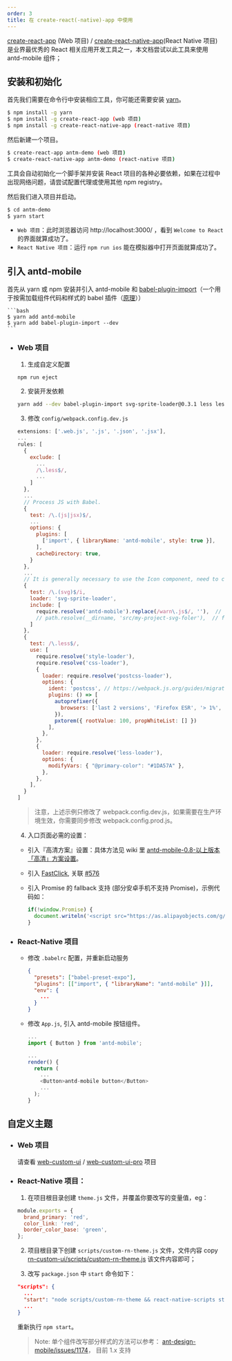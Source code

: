 ```yaml
---
order: 3
title: 在 create-react(-native)-app 中使用
---
```


[create-react-app](https://github.com/facebookincubator/create-react-app) (Web 项目) / [create-react-native-app](https://github.com/react-community/create-react-native-app)(React Native 项目) 是业界最优秀的 React 相关应用开发工具之一，本文档尝试以此工具来使用 antd-mobile 组件；

## 安装和初始化

首先我们需要在命令行中安装相应工具，你可能还需要安装 [yarn](https://github.com/yarnpkg/yarn/)。

```bash
$ npm install -g yarn
$ npm install -g create-react-app (web 项目)
$ npm install -g create-react-native-app (react-native 项目)
```

然后新建一个项目。

```bash
$ create-react-app antm-demo (web 项目)
$ create-react-native-app antm-demo (react-native 项目)
```

工具会自动初始化一个脚手架并安装 React 项目的各种必要依赖，如果在过程中出现网络问题，请尝试配置代理或使用其他 npm registry。

然后我们进入项目并启动。

```bash
$ cd antm-demo
$ yarn start
```

- `Web 项目`：此时浏览器访问 http://localhost:3000/ ，看到 `Welcome to React` 的界面就算成功了。
- `React Native 项目`：运行 `npm run ios` 能在模拟器中打开页面就算成功了。

## 引入 antd-mobile

  首先从 yarn 或 npm 安装并引入 antd-mobile 和 [babel-plugin-import](https://github.com/ant-design/babel-plugin-import)（一个用于按需加载组件代码和样式的 babel 插件（[原理](https://github.com/ant-design/ant-design/blob/master/docs/react/getting-started#%E6%8C%89%E9%9C%80%E5%8A%A0%E8%BD%BD)））

    ```bash
    $ yarn add antd-mobile
    $ yarn add babel-plugin-import --dev
    ```

  - ### Web 项目

    1. 生成自定义配置

      ```bash
      npm run eject
      ``` 

    2. 安装开发依赖

      ```bash
      yarn add --dev babel-plugin-import svg-sprite-loader@0.3.1 less less-loader postcss-pxtorem
      ```

    3. 修改 `config/webpack.config.dev.js`

      ```js
      extensions: ['.web.js', '.js', '.json', '.jsx'],
      ...
      rules: [
        {
          exclude: [
            ...
            /\.less$/,
            ...
          ]
        },
        ...
        // Process JS with Babel.
        {
          test: /\.(js|jsx)$/,
          ...
          options: {
            plugins: [
              ['import', { libraryName: 'antd-mobile', style: true }],
            ],
            cacheDirectory: true,
          }
        },
        ...
        // It is generally necessary to use the Icon component, need to configure svg-sprite-loader
        {
          test: /\.(svg)$/i,
          loader: 'svg-sprite-loader',
          include: [
            require.resolve('antd-mobile').replace(/warn\.js$/, ''),  // 1. svg files of antd-mobile
            // path.resolve(__dirname, 'src/my-project-svg-foler'),  // folder of svg files in your project
          ]
        },
        {
          test: /\.less$/,
          use: [
            require.resolve('style-loader'),
            require.resolve('css-loader'),
            {
              loader: require.resolve('postcss-loader'),
              options: {
                ident: 'postcss', // https://webpack.js.org/guides/migrating/#complex-options
                plugins: () => [
                  autoprefixer({
                    browsers: ['last 2 versions', 'Firefox ESR', '> 1%', 'ie >= 8', 'iOS >= 8', 'Android >= 4'],
                  }),
                  pxtorem({ rootValue: 100, propWhiteList: [] })
                ],
              },
            },
            {
              loader: require.resolve('less-loader'),
              options: {
                modifyVars: { "@primary-color": "#1DA57A" },
              },
            },
          ],
        }
      ]
      ```
      > 注意，上述示例只修改了 webpack.config.dev.js，如果需要在生产环境生效，你需要同步修改 webpack.config.prod.js。

    4. 入口页面必需的设置：

      - 引入『高清方案』设置：具体方法见 wiki 里 [antd-mobile-0.8-以上版本「高清」方案设置](https://github.com/ant-design/ant-design-mobile/wiki/antd-mobile-0.8-%E4%BB%A5%E4%B8%8A%E7%89%88%E6%9C%AC%E3%80%8C%E9%AB%98%E6%B8%85%E3%80%8D%E6%96%B9%E6%A1%88%E8%AE%BE%E7%BD%AE)。
      - 引入 [FastClick](https://github.com/ftlabs/fastclick), 关联 [#576](https://github.com/ant-design/ant-design-mobile/issues/576)
      - 引入 Promise 的 fallback 支持 (部分安卓手机不支持 Promise)，示例代码如：

        ```js
        if(!window.Promise) {
          document.writeln('<script src="https://as.alipayobjects.com/g/component/es6-promise/3.2.2/es6-promise.min.js"'+'>'+'<'+'/'+'script>');
        }
        ```

  - ### React-Native 项目

    - 修改 `.babelrc` 配置，并重新启动服务

      ```json
      {
        "presets": ["babel-preset-expo"],
        "plugins": [["import", { "libraryName": "antd-mobile" }]],
        "env": {
          ...
        }
      }
      ```
    - 修改 `App.js`, 引入 antd-mobile 按钮组件。

      ```js
      ...
      import { Button } from 'antd-mobile';

      ...
      render() {
        return (
          ...
          <Button>antd-mobile button</Button>
          ...
        );
      }
      ```  

## 自定义主题

- ### Web 项目

  请查看  [web-custom-ui](https://github.com/ant-design/antd-mobile-samples/tree/master/web-custom-ui) / [web-custom-ui-pro](https://github.com/ant-design/antd-mobile-samples/tree/master/web-custom-ui-pro) 项目

- ### React-Native 项目：

  1. 在项目根目录创建 `theme.js` 文件，并覆盖你要改写的变量值，eg：

    ```js
    module.exports = {
      brand_primary: 'red',
      color_link: 'red',
      border_color_base: 'green',
    };
    ```  
  2. 项目根目录下创建 `scripts/custom-rn-theme.js` 文件，文件内容 copy [rn-custom-ui/scripts/custom-rn-theme.js](https://github.com/ant-design/antd-mobile-samples/blob/master/rn-custom-ui/scripts/custom-rn-theme.js) 该文件内容即可；

  3. 改写 `package.json` 中 `start` 命令如下：

    ```json
    "scripts": {
      ...
      "start": "node scripts/custom-rn-theme && react-native-scripts start",
      ...
    }
    ```
    重新执行 `npm start`。

  > Note: 单个组件改写部分样式的方法可以参考： [ant-design-mobile/issues/1174](https://github.com/ant-design/ant-design-mobile/issues/1174#issuecomment-295256831)， 目前 1.x 支持
